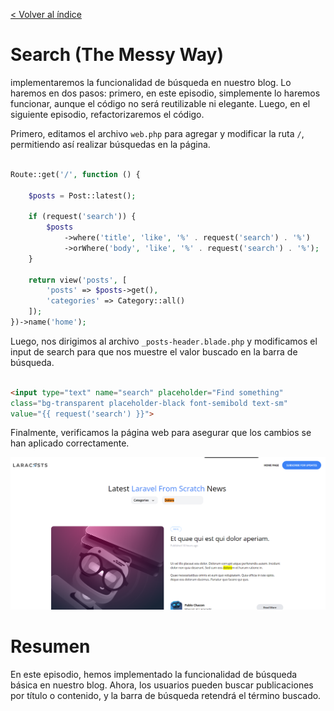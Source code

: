 [< Volver al índice](/docs/readme.md)

# Search (The Messy Way)

implementaremos la funcionalidad de búsqueda en nuestro blog. Lo haremos en dos pasos: primero, en este episodio, simplemente lo haremos funcionar, aunque el código no será reutilizable ni elegante. Luego, en el siguiente episodio, refactorizaremos el código.

Primero, editamos el archivo `web.php` para agregar y modificar la ruta `/`, permitiendo así realizar búsquedas en la página.

```php

Route::get('/', function () {

    $posts = Post::latest();

    if (request('search')) {
        $posts
            ->where('title', 'like', '%' . request('search') . '%')
            ->orWhere('body', 'like', '%' . request('search') . '%');
    }
    
    return view('posts', [
        'posts' => $posts->get(),
        'categories' => Category::all()
    ]);
})->name('home');

```

Luego, nos dirigimos al archivo `_posts-header.blade.php` y modificamos el input de search para que nos muestre el valor buscado en la barra de búsqueda.

```html

<input type="text" name="search" placeholder="Find something" 
class="bg-transparent placeholder-black font-semibold text-sm"
value="{{ request('search') }}">
```
Finalmente, verificamos la página web para asegurar que los cambios se han aplicado correctamente.

 ![Vista ](images/search-ep37.png)

# Resumen

En este episodio, hemos implementado la funcionalidad de búsqueda básica en nuestro blog. Ahora, los usuarios pueden buscar publicaciones por título o contenido, y la barra de búsqueda retendrá el término buscado.